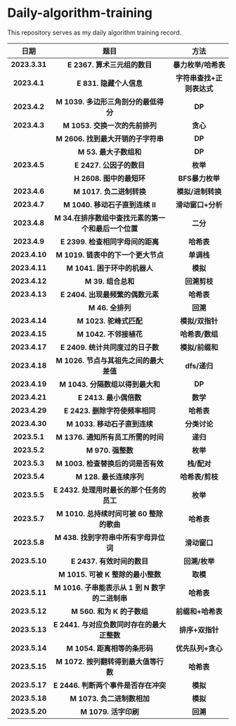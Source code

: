 # Daily-algorithm-training
This repository serves as my daily algorithm training record.



|   **日期**    |                      **题目**                       |         **方法**          |
| :-----------: | :-------------------------------------------------: | :-----------------------: |
| **2023.3.31** |            **E 2367. 算术三元组的数目**             |    **暴力枚举/哈希表**    |
| **2023.4.1**  |               **E 831. 隐藏个人信息**               | **字符串查找+正则表达式** |
| **2023.4.2**  |        **M 1039. 多边形三角剖分的最低得分**         |          **DP**           |
| **2023.4.3**  |           **M 1053. 交换一次的先前排列**            |         **贪心**          |
|               |         **M 2606. 找到最大开销的子字符串**          |          **DP**           |
|               |               **M 53. 最大子数组和**                |          **DP**           |
| **2023.4.5**  |              **E 2427. 公因子的数目**               |         **枚举**          |
|               |              **H 2608. 图中的最短环**               |      **BFS暴力枚举**      |
| **2023.4.6**  |              **M 1017. 负二进制转换**               |     **模拟/进制转换**     |
| **2023.4.7**  |           **M 1040. 移动石子直到连续 II**           |     **滑动窗口+分析**     |
| **2023.4.8**  | **M 34.在排序数组中查找元素的第一个和最后一个位置** |         **二分**          |
| **2023.4.9**  |          **E 2399. 检查相同字母间的距离**           |        **哈希表**         |
| **2023.4.10** |         **M 1019. 链表中的下一个更大节点**          |        **单调栈**         |
| **2023.4.11** |            **M 1041. 困于环中的机器人**             |         **模拟**          |
| **2023.4.12** |                 **M 39. 组合总和**                  |       **回溯剪枝**        |
| **2023.4.13** |          **E 2404. 出现最频繁的偶数元素**           |        **哈希表**         |
|               |                  **M 46. 全排列**                   |         **回溯**          |
| **2023.4.14** |               **M 1023. 驼峰式匹配**                |      **模拟/双指针**      |
| **2023.4.15** |               **M 1042. 不邻接植花**                |      **哈希表/数组**      |
| **2023.4.17** |          **E 2409. 统计共同度过的日子数**           |      **模拟/前缀和**      |
| **2023.4.18** |       **M 1026. 节点与其祖先之间的最大差值**        |       **dfs/递归**        |
| **2023.4.19** |          **M 1043. 分隔数组以得到最大和**           |          **DP**           |
| **2023.4.21** |               **E 2413. 最小偶倍数**                |         **数学**          |
| **2023.4.29** |           **E 2423. 删除字符使频率相同**            |        **哈希表**         |
| **2023.4.30** |            **M 1033. 移动石子直到连续**             |       **分类讨论**        |
| **2023.5.1**  |         **M 1376. 通知所有员工所需的时间**          |         **递归**          |
| **2023.5.2**  |                  **M 970. 强整数**                  |         **枚举**          |
| **2023.5.3**  |         **M 1003. 检查替换后的词是否有效**          |        **栈/配对**        |
| **2023.5.4**  |               **M 128. 最长连续序列**               |      **哈希表/剪枝**      |
| **2023.5.5**  |      **E 2432. 处理用时最长的那个任务的员工**       |         **枚举**          |
| **2023.5.7**  |      **M 1010. 总持续时间可被 60 整除的歌曲**       |        **哈希表**         |
| **2023.5.8**  |        **M 438. 找到字符串中所有字母异位词**        |       **滑动窗口**        |
| **2023.5.10** |             **E 2437. 有效时间的数目**              |       **回溯/枚举**       |
|               |          **M 1015. 可被 K 整除的最小整数**          |         **取模**          |
| **2023.5.11** |   **M 1016. 子串能表示从 1 到 N 数字的二进制串**    |        **哈希表**         |
| **2023.5.12** |             **M 560. 和为 K 的子数组**              |     **前缀和+哈希表**     |
| **2023.5.13** |     **E 2441. 与对应负数同时存在的最大正整数**      |      **排序+双指针**      |
| **2023.5.14** |            **M 1054. 距离相等的条形码**             |     **优先队列+贪心**     |
| **2023.5.15** |        **M 1072. 按列翻转得到最大值等行数**         |        **哈希表**         |
| **2023.5.17** |        **E 2446. 判断两个事件是否存在冲突**         |         **模拟**          |
| **2023.5.18** |             **M 1073. 负二进制数相加**              |         **模拟**          |
| **2023.5.20** |                **M 1079. 活字印刷**                 |         **回溯**          |

